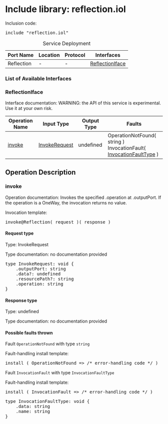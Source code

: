 # Include library: reflection.iol

Inclusion code: <pre>include "reflection.iol"</pre>

<table>
  <caption>Service Deployment</caption>
  <thead>
    <tr>
      <th>Port Name</th>
      <th>Location</th>
      <th>Protocol</th>
      <th>Interfaces</th>
    </tr>
  </thead>
  <tbody>
    <tr>
      <td>Reflection</td>
      <td>-</td>
      <td>-</td>
      <td><a href="#ReflectionIface">ReflectionIface</a></td>
    </tr>
  </tbody>
</table>

<h3>List of Available Interfaces</h3>

<h3 id="ReflectionIface">ReflectionIface</h3>

Interface documentation: 
WARNING: the API of this service is experimental. Use it at your own risk.


<table>
  <thead>
    <tr>
      <th>Operation Name</th>
      <th>Input Type</th>
      <th>Output Type</th>
      <th>Faults</th>
    </tr>
  </thead>
  <tbody>
    <tr>
      <td><a href="#invoke">invoke</a></td>
      <td><a href="#InvokeRequest">InvokeRequest</a></td>
      <td>undefined</td>
      <td>
        OperationNotFound( string ) <br> 
        InvocationFault( <a href="#InvocationFaultType">InvocationFaultType</a> )
      </td>
    </tr>
  </tbody>
</table>

<h2>Operation Description</h2>



<h3 id="invoke">invoke</h3>

Operation documentation: 
	Invokes the specified .operation at .outputPort.
	If the operation is a OneWay, the invocation returns no value.
	


Invocation template: 
<pre>invoke@Reflection( request )( response )</pre>

<h4 id="InvokeRequest">Request type</h4>

Type: InvokeRequest

Type documentation: no documentation provided 
<pre>type InvokeRequest: void {
	.outputPort: string
	.data?: undefined
	.resourcePath?: string
	.operation: string
}</pre>


<h4>Response type</h4>

Type: undefined

Type documentation: no documentation provided 




<h4>Possible faults thrown</h4>



Fault <code>OperationNotFound</code> with type <code>string</code>

Fault-handling install template: 
<pre>install ( OperationNotFound => /* error-handling code */ )</pre>




Fault <code>InvocationFault</code> with type <code>InvocationFaultType</code>

Fault-handling install template: 
<pre>install ( InvocationFault => /* error-handling code */ )</pre>
<pre>type InvocationFaultType: void {
	.data: string
	.name: string
}</pre>





